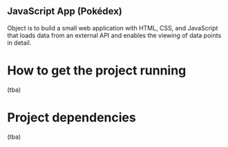 ## JavaScript App (Pokédex) ##
Object is to build a small web application with HTML, CSS, and JavaScript that loads
data from an external API and enables the viewing of data points in detail.

# How to get the project running #
(tba)

# Project dependencies #
(tba)
